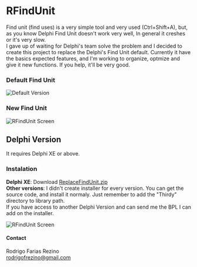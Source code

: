 # RFindUnit

Find unit (find uses) is a very simple tool and very used (Ctrl+Shift+A), but, as you know Delphi Find Unit doesn't work very well, In general it creshes or it's very slow.
</br>I gave up of waiting for Delphi's team solve the problem and I decided to create this project to replace the Delphi's Find Unit default.
Currently it have the basics expected features, and I'm working to organize, optmize and give it new functions. 
If you help, it'll be very good.

### Default Find Unit
![Default Version](http://i.imgur.com/8DZPGSs.png)

### New Find Unit
![RFindUnit Screen](http://i.imgur.com/zT23uKE.png)

## Delphi Version
It requires Delphi XE or above.

### Instalation
**Delphi XE**: Download [ReplaceFindUnit.zip](http://1drv.ms/1SKw2wN) 
</br>**Other versions**: I didn't create installer for every version. You can get the source code, and install it normaly. Just remember to add the "Thirdy" directory to library path.
</br>If you have access to another Delphi Version and can send me the BPL I can add on the installer.

![RFindUnit Screen](http://i.imgur.com/zT23uKE.png)

#### Contact
Rodrigo Farias Rezino
</br> rodrigofrezino@gmail.com

